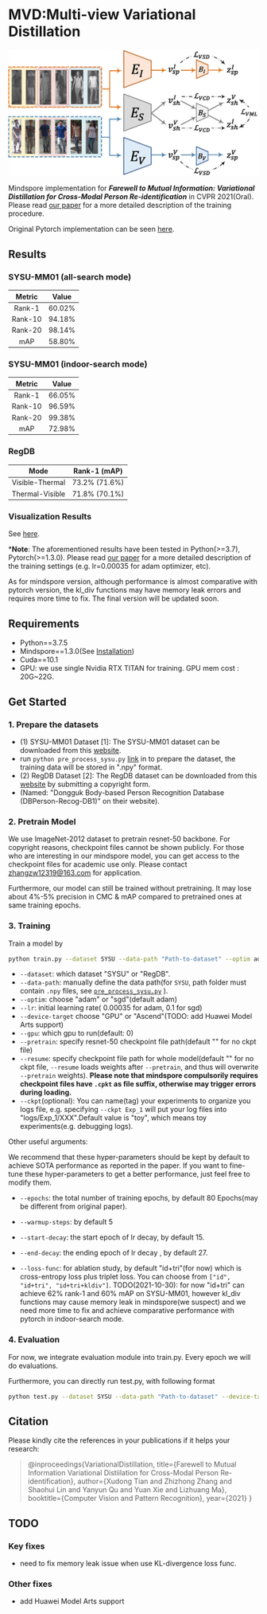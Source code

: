 # MVD:Multi-view Variational Distillation

![Network Architecture](https://github.com/FutabaSakuraXD/Farewell-to-Mutual-Information-Variational-Distiilation-for-Cross-Modal-Person-Re-identification/blob/main/images/framework.jpg)

Mindspore implementation for ***Farewell to Mutual Information: Variational Distillation for Cross-Modal Person Re-identification*** in CVPR 2021(Oral). Please read [our paper](https://openaccess.thecvf.com/content/CVPR2021/papers/Tian_Farewell_to_Mutual_Information_Variational_Distillation_for_Cross-Modal_Person_Re-Identification_CVPR_2021_paper.pdf) for a more detailed description of the training procedure.

Original Pytorch implementation can be seen [here](https://github.com/FutabaSakuraXD/Farewell-to-Mutual-Information-Variational-Distiilation-for-Cross-Modal-Person-Re-identification).

## Results

### SYSU-MM01 (all-search mode)

| Metric  | Value  |
| :-----: | :----: |
| Rank-1  | 60.02% |
| Rank-10 | 94.18% |
| Rank-20 | 98.14% |
|   mAP   | 58.80% |

### SYSU-MM01 (indoor-search mode)

| Metric  | Value  |
| :-----: | :----: |
| Rank-1  | 66.05% |
| Rank-10 | 96.59% |
| Rank-20 | 99.38% |
|   mAP   | 72.98% |

### RegDB

|      Mode       | Rank-1 (mAP)  |
| :-------------: | :-----------: |
| Visible-Thermal | 73.2% (71.6%) |
| Thermal-Visible | 71.8% (70.1%) |

### Visualization Results

See [here](https://github.com/FutabaSakuraXD/Farewell-to-Mutual-Information-Variational-Distiilation-for-Cross-Modal-Person-Re-identification#visualization).

***Note**: The aforementioned results have been tested in Python(>=3.7),  Pytorch(>=1.3.0). Please read [our paper](https://openaccess.thecvf.com/content/CVPR2021/papers/Tian_Farewell_to_Mutual_Information_Variational_Distillation_for_Cross-Modal_Person_Re-Identification_CVPR_2021_paper.pdf) for a more detailed description of the training settings (e.g. lr=0.00035 for adam optimizer, etc).

As for mindspore version, although performance is almost comparative with pytorch version, the kl_div functions may have memory leak errors and requires more time to fix. The final version will be updated soon.

## Requirements

- Python==3.7.5
- Mindspore==1.3.0(See [Installation](https://www.mindspore.cn/install/))
- Cuda==10.1
- GPU: we use single Nvidia RTX TITAN for training. GPU mem cost : 20G~22G.

## Get Started

### 1. Prepare the datasets

- (1) SYSU-MM01 Dataset [1]: The SYSU-MM01 dataset can be downloaded from this [website](http://isee.sysu.edu.cn/project/RGBIRReID.htm).
- run `python pre_process_sysu.py` [link](https://github.com/mangye16/Cross-Modal-Re-ID-baseline/blob/master/pre_process_sysu.py) in to prepare the dataset, the training data will be stored in ".npy" format.
- (2) RegDB Dataset [2]: The RegDB dataset can be downloaded from this [website](http://dm.dongguk.edu/link.html) by submitting a copyright form.
- (Named: "Dongguk Body-based Person Recognition Database (DBPerson-Recog-DB1)" on their website).

### 2. Pretrain Model

We use ImageNet-2012 dataset to pretrain resnet-50 backbone. For copyright reasons, checkpoint files cannot be shown publicly. For those who are interesting in our mindspore model, you can get access to  the checkpoint files for academic use only. Please contact zhangzw12319@163.com for application.

Furthermore, our model can still be trained without pretraining. It may lose about  4%-5% precision in CMC & mAP compared to pretrained ones at same training epochs.

### 3. Training

Train a model by

```bash
python train.py --dataset SYSU --data-path "Path-to-dataset" --optim adam --lr 0.00035 --device-target GPU --gpu 0 --pretrain "Path-to-pretrain-model"
```

- `--dataset`: which dataset "SYSU" or "RegDB".
- `--data-path`: manually define the data path(for `SYSU`, path folder must contain `.npy` files, see [`pre_process_sysu.py`](#anchor1) ).
- `--optim`: choose "adam" or "sgd"(default adam)
- `--lr`: initial learning rate( 0.00035 for adam, 0.1 for sgd)
- `--device-target` choose "GPU" or "Ascend"(TODO: add Huawei Model Arts support)
- `--gpu`: which gpu to run(default: 0)
- `--pretrain`: specify resnet-50 checkpoint file path(default "" for no ckpt file)
- `--resume`: specify checkpoint file path for whole model(default "" for no ckpt file, `--resume` loads weights after `--pretrain`, and thus will overwrite `--pretrain` weights). **Please note that mindspore compulsorily requires checkpoint files have `.cpkt` as file suffix, otherwise may trigger errors during loading.**
- `--ckpt`(optional): You can name(tag) your experiments to organize you logs file, e.g. specifying `--ckpt Exp_1` will put your log files into "logs/Exp_1/XXX".Default value is "toy", which means toy experiments(e.g. debugging logs).

Other useful arguments:

We recommend that these hyper-parameters should be kept by default to achieve SOTA performance as reported in the paper. If you want to fine-tune these hyper-parameters to get a better performance, just feel free to modify them.

- `--epochs`: the total number of training epochs, by default 80 Epochs(may be different from original paper).

- `--warmup-steps`: by default 5
- `--start-decay`: the start epoch of lr decay, by default 15.
- `--end-decay`: the ending epoch of lr decay , by default 27.
- `--loss-func`: for ablation study, by default "id+tri"(for now) which is cross-entropy loss plus triplet loss. You can choose from `["id", "id+tri", "id+tri+kldiv"]`. TODO(2021-10-30): for now "id+tri" can achieve 62% rank-1 and 60% mAP on SYSU-MM01, however kl_div functions may cause memory leak in mindspore(we suspect) and we need more time to fix and achieve comparative performance with pytorch in indoor-search mode.

### 4. Evaluation

For now, we integrate evaluation module into train.py. Every epoch we will do evaluations.

Furthermore, you can directly run test.py, with following format

```bash
python test.py --dataset SYSU --data-path "Path-to-dataset" --device-target GPU --gpu 0 --resume "Path-to-saved-checkpoint-file"
```

## Citation

Please kindly cite the references in your publications if it helps your research:

> @inproceedings{VariationalDistillation,
> title={Farewell to Mutual Information Variational Distiilation for Cross-Modal Person Re-identification},
> author={Xudong Tian and Zhizhong Zhang and Shaohui Lin and Yanyun Qu and Yuan Xie and Lizhuang Ma},
> booktitle={Computer Vision and Pattern Recognition},
> year={2021}
> }

## TODO

### Key fixes

- need to fix memory leak issue when use KL-divergence loss func.

### Other fixes

- add Huawei Model Arts support
